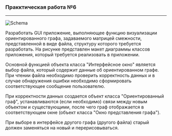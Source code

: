 ### Пракктическая работа №6
---

![Schema](https://user-images.githubusercontent.com/43219252/127754037-4490133c-eeda-4827-a57d-f9c4dd40c966.PNG)

Разработать GUI приложение, выполняющее функцию визуализации ориентированного графа, задаваемого матрицей смежности, представленной в виде файла, структуру которого требуется разработать. На рисунке представлен макет диаграммы классов приложения, который требуется реализовать в приложении.
	
Основной функцией объекта класса "Интерфейсное окно" является выбор файла, который содержит данные об ориентированном графе. При чтении файла необходимо проверить корректность данных и в случае обнаружения ошибки необходимо сформировать соответствующее сообщение пользователю.
	
При корректности данных создается объект класса "Ориентированный граф", устанавливаются (если необходимо) связи между новым объектом и существующими, после чего граф отображается в соответствующем окне (объект класса "Окно представления графа").

При выборе в интерфейсе другого графа (другого файла) старый должен заменяться на новый и перерисовываться.